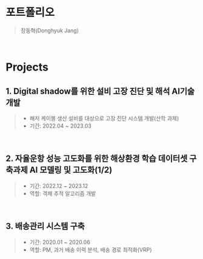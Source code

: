 # 포트폴리오
> 장동혁(Donghyuk Jang)

<br />  

# Projects
## 1. Digital shadow를 위한 설비 고장 진단 및 해석 AI기술 개발
> - 해저 케이블 생산 설비를 대상으로 고장 진단 시스템 개발(산학 과제)
> - 기간: 2022.04 ~ 2023.03

<br />

## 2. 자율운항 성능 고도화를 위한 해상환경 학습 데이터셋 구축과제 AI 모델링 및 고도화(1/2)
> - 기간: 2022.12 ~ 2023.12
> - 역할: 객체 추적 알고리즘 개발

<br />

## 3. 배송관리 시스템 구축
> - 기간: 2020.01 ~ 2020.06
> - 역할: PM, 과거 배송 이력 분석, 배송 경로 최적화(VRP)

<br />

